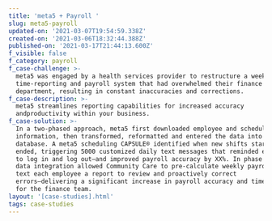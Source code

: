 ```yaml
---
title: 'meta5 + Payroll '
slug: meta5-payroll
updated-on: '2021-03-07T19:54:59.338Z'
created-on: '2021-03-06T18:32:44.388Z'
published-on: '2021-03-17T21:44:13.600Z'
f_visible: false
f_category: payroll
f_case-challenge: >-
  meta5 was engaged by a health services provider to restructure a weekly
  time-reporting and payroll system that had overwhelmed their finance
  department, resulting in constant inaccuracies and corrections. 
f_case-description: >-
  meta5 streamlines reporting capabilities for increased accuracy
  andproductivity within your business. 
f_case-solution: >-
  In a two-phased approach, meta5 first downloaded employee and scheduling
  information, then transformed, reformatted and entered the data into a SQL
  database. A meta5 scheduling CAPSULE® identified when new shifts started and
  ended, triggering 5000 customized daily text messages that reminded employees
  to log in and log out—and improved payroll accuracy by XX%. In phase 2, meta5
  data integration allowed Community Care to pre-calculate weekly payroll, then
  text each employee a report to review and proactively correct
  errors—delivering a significant increase in payroll accuracy and time savings
  for the finance team.
layout: '[case-studies].html'
tags: case-studies
---
```



